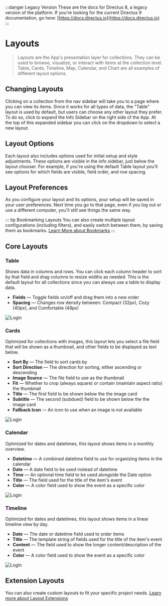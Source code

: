:::danger Legacy Version
These are the docs for Directus 8, a legacy version of the platform. If you're looking for the current Directus 9 documentation, go here: [https://docs.directus.io](https://docs.directus.io)
:::

# Layouts

> Layouts are the App's presentation layer for collections. They can be used to browse, visualize, or interact with items at the collection level. Table, Cards, Timeline, Map, Calendar, and Chart are all examples of different layout options.

## Changing Layouts

Clicking on a collection from the nav sidebar will take you to a page where you can view its items. Since it works for all types of data, the "Table" layout is used by default, but users can choose any other layout they prefer. To do so, click to expand the Info Sidebar on the right side of the App. At the top of this expanded sidebar you can click on the dropdown to select a new layout.

## Layout Options

Each layout also includes options used for initial setup and style adjustments. These options are visible in the info sidebar, just below the layout chooser. For example, if you're using the default Table layout you'll see options for which fields are visible, field order, and row spacing.

## Layout Preferences

As you configure your layout and its options, your setup will be saved in your user preferences. Next time you go to that page, even if you log out or use a different computer, you'll still see things the same way.

::: tip Bookmarking Layouts
You can also create multiple layout configurations (including filters), and easily switch between them, by saving them as bookmarks. [Learn More about Bookmarks](./user-guide.html#bookmarking)
:::

## Core Layouts

### Table

Shows data in columns and rows. You can click each column header to sort by that field and drag columns to resize widths as needed. This is the default layout for all collections since you can always use a table to display data.

* **Fields** — Toggle fields on/off and drag them into a new order
* **Spacing** — Changes row density between: Compact (32px), Cozy (40px), and Comfortable (48px)

![Login](../img/layouts/table-layout.png)

### Cards

Optimized for collections with images, this layout lets you select a file field that will be shown as a thumbnail, and other fields to be displayed as text below.

* **Sort By** — The field to sort cards by
* **Sort Direction** — The direction for sorting, either ascending or descending
* **Image Source** — The file field to use as the thumbnail
* **Fit** — Whether to crop (always square) or contain (maintain aspect ratio) the thumbnail
* **Title** — The first field to be shown below the the image card
* **Subtitle** — The second (subdued) field to be shown below the the image card
* **Fallback Icon** — An icon to use when an image is not available

![Login](../img/layouts/cards-layout.png)

### Calendar

Optimized for dates and datetimes, this layout shows items in a monthly overview.

* **Datetime** — A combined datetime field to use for organizing items in the calendar
* **Date** — A date field to be used instead of datetime
* **Time** — An optional time field to be used alongside the Date option
* **Title** — The field used for the title of the item's event
* **Color** — A color field used to show the event as a specific color

![Login](../img/layouts/calendar-layout.png)

### Timeline

Optimized for dates and datetimes, this layout shows items in a linear timeline view by day.

* **Date** — The date or datetime field used to order items
* **Title** — The template string of fields used for the title of the item's event
* **Content** — The field used to show the longer content/description of the event
* **Color** — A color field used to show the event as a specific color

![Login](../img/layouts/timeline-layout.png)

## Extension Layouts

You can also create custom layouts to fit your specific project needs. [Learn more about Layout Extensions](../extensions/layouts.html)
